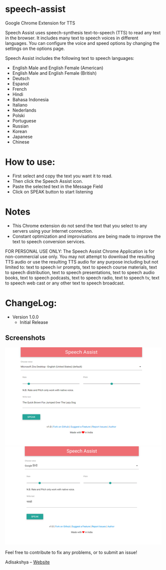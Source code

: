 # speech-assist
Google Chrome Extension for TTS

Speech Assist uses speech-synthesis text-to-speech (TTS) to read any text in the browser. 
It includes many text to speech voices in different languages. You can configure the voice and speed options by changing the settings on the options page.

Speech Assist includes the following text to speech languages:
- English Male and English Female (American)
- English Male and English Female (British)
- Deutsch
- Espanol
- French 
- Hindi
- Bahasa Indonesia
- Italiano
- Nederlands
- Polski
- Portuguese
- Russian
- Korean
- Japanese
- Chinese

# How to use:

- First select and copy the text you want it to read.
- Then click the Speech Assist icon.
- Paste the selected text in the Message Field
- Click on SPEAK button to start listening

# Notes
- This Chrome extension do not send the text that you select to any servers using your Internet connection.
- Constant optimization and improvisations are being made to improve the text to speech conversion services.

FOR PERSONAL USE ONLY: 
The Speech Assist Chrome Application is for non-commercial use only. You may not attempt to download the resulting TTS audio or use the resulting TTS audio for any purpose including but not limited to: text to speech ivr prompts, text to speech course materials, text to speech distribution, text to speech presentations, text to speech audio books, text to speech podcasts, text to speech radio, text to speech tv, text to speech web cast or any other text to speech broadcast.

# ChangeLog:

- Version 1.0.0
   - Initial Release

## Screenshots

![speech assist](https://github.com/adisakshya/speech-assist/blob/master/screenshots/1.PNG?raw=true)
![speech assist](https://github.com/adisakshya/speech-assist/blob/master/screenshots/2.PNG?raw=true)

Feel free to contribute to fix any problems, or to submit an issue!

Adisakshya – [Website](https://adisakshya.github.io)

